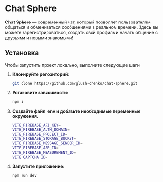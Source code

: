 # Chat Sphere

**Chat Sphere** — современный чат, который позволяет пользователям общаться и обмениваться сообщениями в реальном времени. Здесь вы можете зарегистрироваться, создать свой профиль и начать общение с друзьями и новыми знакомыми!

## Установка

Чтобы запустить проект локально, выполните следующие шаги:

1. **Клонируйте репозиторий**:
   ```bash
   git clone https://github.com/glush-chenko/chat-sphere.git

2. **Установите зависимости:**
    ```bash
    npm i

3. **Создайте файл .env и добавьте необходимые переменные окружения.**
    ```bash
    VITE_FIREBASE_API_KEY=
    VITE_FIREBASE_AUTH_DOMAIN=
    VITE_FIREBASE_PROJECT_ID=
    VITE_FIREBASE_STORAGE_BUCKET=
    VITE_FIREBASE_MESSAGE_SENDER_ID=
    VITE_FIREBASE_APP_ID=
    VITE_FIREBASE_MEASUREMENT_ID=
    VITE_CAPTCHA_ID=

4. **Запустите приложение:**
    ```bash
    npm run dev